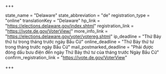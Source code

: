 +++

state_name = "Delaware"
state_abbreviation = "de"
registration_type = "online"
translationKey = "Delaware"
hp_link = "https://elections.delaware.gov/index.shtml"
registration_link = "https://ivote.de.gov/VoterView/"
more_info_link = "https://elections.delaware.gov/voter/votereg.shtml"
ip_deadline = "Thứ Bảy thứ tư trong tháng trước ngày Bầu Cử"
online_deadline = "Thứ Bảy thứ tư trong tháng trước ngày Bầu Cử"
mail_postmarked_deadline = "Phải được đóng dấu bưu điện đến ngày Thứ Bảy thứ tư của tháng trước Ngày Bầu Cử"
confirm_registration_link = "https://ivote.de.gov/VoterView"

+++